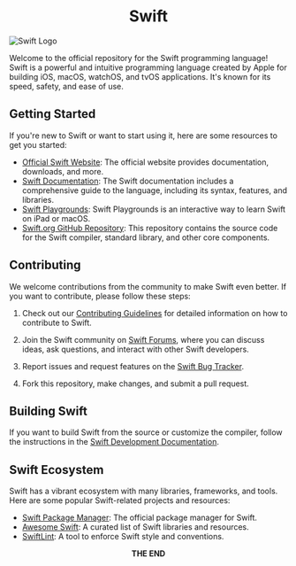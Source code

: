 
<div align="center">
  
  # Swift
</div>

  
![Swift Logo](https://swift.org/assets/images/swift.svg)

Welcome to the official repository for the Swift programming language! Swift is a powerful and intuitive programming language created by Apple for building iOS, macOS, watchOS, and tvOS applications. It's known for its speed, safety, and ease of use.

## Getting Started

If you're new to Swift or want to start using it, here are some resources to get you started:

- [Official Swift Website](https://swift.org/): The official website provides documentation, downloads, and more.
- [Swift Documentation](https://docs.swift.org/swift-book/): The Swift documentation includes a comprehensive guide to the language, including its syntax, features, and libraries.
- [Swift Playgrounds](https://www.apple.com/swift/playgrounds/): Swift Playgrounds is an interactive way to learn Swift on iPad or macOS.
- [Swift.org GitHub Repository](https://github.com/apple/swift): This repository contains the source code for the Swift compiler, standard library, and other core components.

## Contributing

We welcome contributions from the community to make Swift even better. If you want to contribute, please follow these steps:

1. Check out our [Contributing Guidelines](CONTRIBUTING.md) for detailed information on how to contribute to Swift.

2. Join the Swift community on [Swift Forums](https://forums.swift.org/), where you can discuss ideas, ask questions, and interact with other Swift developers.

3. Report issues and request features on the [Swift Bug Tracker](https://bugs.swift.org/).

4. Fork this repository, make changes, and submit a pull request.

## Building Swift

If you want to build Swift from the source or customize the compiler, follow the instructions in the [Swift Development Documentation](https://github.com/apple/swift/blob/main/Documentation/HowToGuides/BuildingSwift.md).

## Swift Ecosystem

Swift has a vibrant ecosystem with many libraries, frameworks, and tools. Here are some popular Swift-related projects and resources:

- [Swift Package Manager](https://swift.org/package-manager/): The official package manager for Swift.
- [Awesome Swift](https://github.com/matteocrippa/awesome-swift): A curated list of Swift libraries and resources.
- [SwiftLint](https://github.com/realm/SwiftLint): A tool to enforce Swift style and conventions.


<div align="center">
<b>THE END</b>
</div>
